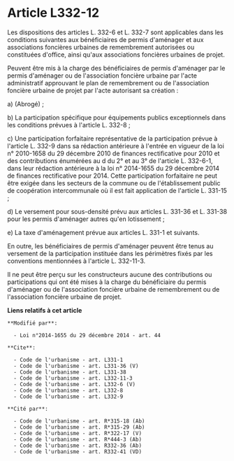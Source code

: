 # Article L332-12

Les dispositions des articles L. 332-6 et L. 332-7 sont applicables dans les conditions suivantes aux bénéficiaires de permis
d'aménager et aux associations foncières urbaines de remembrement autorisées ou constituées d'office, ainsi qu'aux
associations foncières urbaines de projet. 

Peuvent être mis à la charge des bénéficiaires de permis d'aménager par le permis d'aménager ou de l'association foncière
urbaine par l'acte administratif approuvant le plan de remembrement ou de l'association foncière urbaine de projet par l'acte
autorisant sa création : 

a) (Abrogé) ;

b) La participation spécifique pour équipements publics exceptionnels dans les conditions prévues à l'article L. 332-8 ; 

c) Une participation forfaitaire représentative de la participation prévue à l'article L. 332-9 dans sa rédaction antérieure
à l'entrée en vigueur de la loi n° 2010-1658 du 29 décembre 2010 de finances rectificative pour 2010 et des contributions
énumérées au d du 2° et au 3° de l'article L. 332-6-1, dans leur rédaction antérieure à la loi n° 2014-1655 du 29 décembre
2014 de finances rectificative pour 2014. Cette participation forfaitaire ne peut être exigée dans les secteurs de la commune
ou de l'établissement public de coopération intercommunale où il est fait application de l'article L. 331-15 ; 

d) Le versement pour sous-densité prévu aux articles L. 331-36 et L. 331-38 pour les permis d'aménager autres qu'en
lotissement ; 

e) La taxe d'aménagement prévue aux articles L. 331-1 et suivants. 

En outre, les bénéficiaires de permis d'aménager peuvent être tenus au versement de la participation instituée dans les
périmètres fixés par les conventions mentionnées à l'article L. 332-11-3. 

Il ne peut être perçu sur les constructeurs aucune des contributions ou participations qui ont été mises à la charge du
bénéficiaire du permis d'aménager ou de l'association foncière urbaine de remembrement ou de l'association foncière urbaine
de projet.

**Liens relatifs à cet article**

	**Modifié par**:

	  - Loi n°2014-1655 du 29 décembre 2014 - art. 44

	**Cite**:

	  - Code de l'urbanisme - art. L331-1
	  - Code de l'urbanisme - art. L331-36 (V)
	  - Code de l'urbanisme - art. L331-38
	  - Code de l'urbanisme - art. L332-11-3
	  - Code de l'urbanisme - art. L332-6 (V)
	  - Code de l'urbanisme - art. L332-8
	  - Code de l'urbanisme - art. L332-9

	**Cité par**:

	  - Code de l'urbanisme - art. R*315-18 (Ab)
	  - Code de l'urbanisme - art. R*315-29 (Ab)
	  - Code de l'urbanisme - art. R*322-17 (V)
	  - Code de l'urbanisme - art. R*444-3 (Ab)
	  - Code de l'urbanisme - art. R332-36 (Ab)
	  - Code de l'urbanisme - art. R332-41 (VD)
